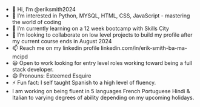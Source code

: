 - 👋 Hi, I’m @eriksmith2024
- 👀 I’m interested in Python, MYSQL, HTML, CSS, JavaScript - mastering the world of coding
- 🌱 I’m currently learning on a 12 week bootcamp with Skills City
- 💞️ I’m looking to collaborate on low level projects to build my profile after my current course ends in August 2024
- 📫 Reach me on my linkedin profile linkedin.com/in/erik-smith-ba-ma-mcipd
- 😃 Open to work looking for entry level roles working toward being a full stack developer. 
- 😄 Pronouns: Esteemed Esquire
- ⚡ Fun fact: I self taught Spanish to a high level of fluency.
- I am working on being fluent in 5 languages French Portuguese Hindi & Italian to varying degrees of ability depending on my upcoming holidays.  

